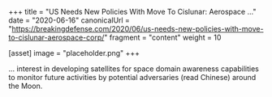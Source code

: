 +++
title = "US Needs New Policies With Move To Cislunar: Aerospace ..."
date = "2020-06-16"
canonicalUrl = "https://breakingdefense.com/2020/06/us-needs-new-policies-with-move-to-cislunar-aerospace-corp/"
fragment = "content"
weight = 10

[asset]
    image = "placeholder.png"
+++

... interest in developing satellites for space domain awareness 
capabilities to monitor future activities by potential adversaries (read 
Chinese) around the Moon.

